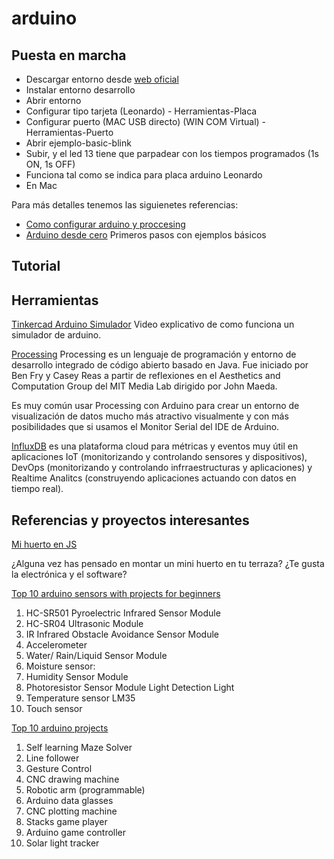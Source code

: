 # arduino

## Puesta en marcha

* Descargar entorno desde [web oficial](https://www.arduino.cc/)
* Instalar entorno desarrollo
* Abrir entorno
* Configurar tipo tarjeta (Leonardo) - Herramientas-Placa
* Configurar puerto (MAC USB directo) (WIN COM Virtual) - Herramientas-Puerto
* Abrir ejemplo-basic-blink
* Subir, y el led 13 tiene que parpadear con los tiempos programados (1s ON, 1s OFF)
* Funciona tal como se indica para placa arduino Leonardo
* En Mac 

Para más detalles tenemos las siguienetes referencias:
* [Como configurar arduino y proccesing](https://www.youtube.com/watch?v=60OrStrrpMk)
* [Arduino desde cero](https://www.youtube.com/watch?v=3BnS59Kg9DE) Primeros pasos con ejemplos básicos

## Tutorial

## Herramientas

[Tinkercad Arduino Simulador](https://www.youtube.com/watch?v=j7KYwDUHn_w) Video explicativo de como funciona un simulador de arduino.

[Processing](https://processing.org/) Processing es un lenguaje de programación y entorno de desarrollo integrado de código abierto basado en Java. Fue iniciado por Ben Fry y Casey Reas a partir de reflexiones en el Aesthetics and Computation Group del MIT Media Lab dirigido por John Maeda.

Es muy común usar Processing con Arduino para crear un entorno de visualización  de datos mucho más atractivo visualmente y con más posibilidades que si usamos el Monitor Serial del IDE de Arduino.

[InfluxDB](https://www.influxdata.com/) es una plataforma cloud para métricas y eventos muy útil en aplicaciones IoT (monitorizando y controlando sensores y dispositivos), DevOps (monitorizando y controlando infrraestructuras y aplicaciones) y Realtime Analitcs (construyendo aplicaciones actuando con datos en tiempo real).

## Referencias y proyectos interesantes

[Mi huerto en JS](https://www.youtube.com/watch?v=0ZxcSi_JHOY&feature=em-subs_digest-vrecs)

¿Alguna vez has pensado en montar un mini huerto en tu terraza? ¿Te gusta la electrónica y el software?

[Top 10 arduino sensors with projects for beginners](https://www.youtube.com/watch?v=cAKnTSJb-SE&feature=em-subs_digest-vrecs)
01. HC-SR501 Pyroelectric Infrared Sensor Module
02. HC-SR04 Ultrasonic Module
03. IR Infrared Obstacle Avoidance Sensor Module
04. Accelerometer
05. Water/ Rain/Liquid Sensor Module
06. Moisture sensor:
07. Humidity Sensor Module
08. Photoresistor Sensor Module Light Detection Light
09. Temperature sensor LM35
10. Touch sensor

[Top 10 arduino projects](https://www.youtube.com/watch?v=0XTcJ5-0u00&feature=em-subs_digest-vrecs)
01. Self learning Maze Solver
02. Line follower
03. Gesture Control
04. CNC drawing machine
05. Robotic arm (programmable)
06. Arduino data glasses
07. CNC plotting machine
08. Stacks game player
09. Arduino game controller
10. Solar light tracker
